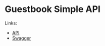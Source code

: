 # Guestbook Simple API

Links:
* [API](http://localhost:8080/guestbook/)
* [Swagger](http://localhost:8080/guestbook/swagger.json)